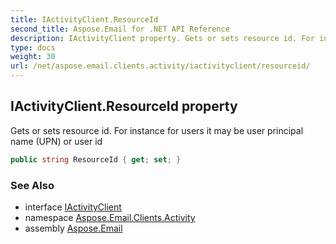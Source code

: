 ```yaml
---
title: IActivityClient.ResourceId
second_title: Aspose.Email for .NET API Reference
description: IActivityClient property. Gets or sets resource id. For instance for users it may be user principal name UPN or user id
type: docs
weight: 30
url: /net/aspose.email.clients.activity/iactivityclient/resourceid/
---
```

## IActivityClient.ResourceId property

Gets or sets resource id. For instance for users it may be user principal name (UPN) or user id

```csharp
public string ResourceId { get; set; }
```

### See Also

* interface [IActivityClient](../)
* namespace [Aspose.Email.Clients.Activity](../../iactivityclient/)
* assembly [Aspose.Email](../../../)


